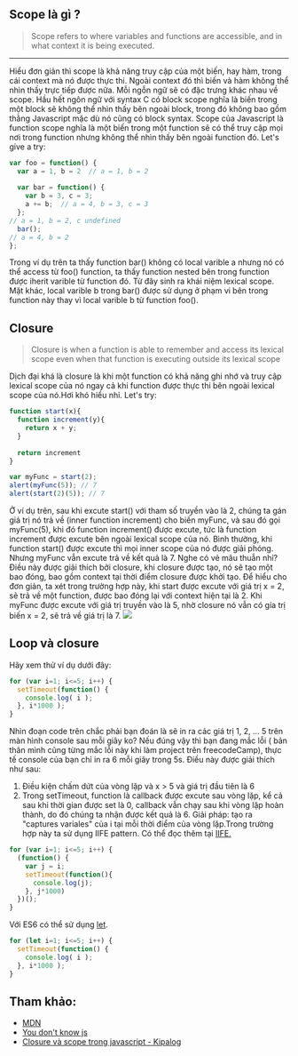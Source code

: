 ## Scope là gì ?
> Scope refers to where variables and functions are accessible, and in what context it is being executed.
> 
  

-----

 Hiểu đơn giản thì scope là khả năng truy cập của một biến, hay hàm, trong cái context mà nó được thực thi. Ngoài context đó thì biến và hàm không thể nhìn thấy trực tiếp được nữa. Mỗi ngỗn ngữ sẽ có đặc trưng khác nhau về scope. Hầu hết ngôn ngữ với syntax C có block scope nghĩa là biến trong một block sẽ không thể nhìn thấy bên ngoài block, trong đó không bao gồm thằng Javascript mặc dù nó cũng có block syntax. Scope của Javascript là function scope nghĩa là một biến trong một function sẽ có thể truy cập mọi nơi trong function nhưng không thể nhìn thấy bên ngoài function đó. Let's give a try:
```javascript
var foo = function() {
  var a = 1, b = 2  // a = 1, b = 2
  
  var bar = function() {
    var b = 3, c = 3;
    a += b;  // a = 4, b = 3, c = 3
  };
// a = 1, b = 2, c undefined
  bar();
// a = 4, b = 2
};
```
Trong ví dụ trên ta thấy function bar() không có local varible a nhưng nó có thể access từ foo() function, ta thấy function nested bên trong function được iherit varible từ function đó. Từ đây sinh ra khái niệm lexical scope. Mặt khác, local varible b trong bar() được sử dụng ở phạm vi bên trong function này thay vì local varible b từ function foo().
## Closure
> Closure is when a function is able to remember and access its lexical scope even when
that function is executing outside its lexical scope
> 
Dịch đại khá là closure là khi một function có khả năng ghi nhớ và truy cập lexical scope của nó ngay cả khi function được thực thi bên ngoài lexical scope của nó.Hơi khó hiểu nhỉ. Let's try:
```javascript
function start(x){
  function increment(y){
    return x + y;
  }
  
  return increment
}

var myFunc = start(2);
alert(myFunc(5)); // 7
alert(start(2)(5)); // 7
```
Ở ví dụ trên, sau khi excute start() với tham số truyền vào là 2, chúng ta gán giá trị nó trả về (inner function increment) cho biến myFunc, và sau đó gọi myFunc(5), khi đó function increment() được excute, tức là function  increment được excute bên ngoài lexical scope của nó. Bình thường,  khi function start() được excute thì mọi inner scope của nó được giải phóng. Nhưng myFunc vẫn excute trả về kết quả là 7. Nghe có vẻ mâu thuẫn nhỉ? Điều này được giải thích bởi closure, khi closure được tạo, nó sẽ tạo một bao đóng, bao gồm context tại thời điểm closure được khởi tạo. Để hiểu cho đơn giản, ta xét trong trường hợp này, khi start được excute với giá trị  x = 2, sẽ trả về một function, được bao đóng lại với context hiện tại là 2. Khi myFunc được excute với giá trị truyền vào là 5, nhờ closure nó vẫn có gía trị biến x = 2, sẽ trả về giá trị là 7. 
      ![](https://images.viblo.asia/2b666894-facd-4050-ad48-59259fdd52ab.png)
## Loop và closure
Hãy xem thử ví dụ dưới đây:
```javascript
for (var i=1; i<=5; i++) {
  setTimeout(function() {
    console.log( i );
  }, i*1000 );
}
```
Nhìn đoạn code trên chắc phải bạn đoán là sẽ in ra các giá trị 1, 2, ... 5 trên màn hình console sau mỗi giây ko? Nếu đúng vậy thì bạn đang mắc lỗi ( bản thân mình cũng từng mắc lỗi này khi làm project trên freecodeCamp), thực tế console của bạn chỉ in ra 6 mỗi giây trong 5s. Điều này được giải thích như sau: 
1. Điều kiện chấm dứt của vòng lặp và x > 5 và giá trị đầu tiên là 6
2. Trong setTimeout, function là callback được excute sau vòng lặp, kể cả sau khi thời gian được set là 0, callback vẫn chạy sau khi vòng lặp hoàn thành, do đó chúng ta nhận được kết quả là 6.
Giải pháp: tạo ra "captures variales" của i tại mỗi thời điểm của vòng lặp.Trong trường hợp này ta sử dụng IIFE pattern. Có thể đọc thêm tại [IIFE.](https://medium.com/@vnknowledge/javascript-c%C4%83n-b%E1%BA%A3n-gi%E1%BB%9Bi-thi%E1%BB%87u-v%E1%BB%81-bi%E1%BB%83u-th%E1%BB%A9c-iife-606c4567e7ec)
```javascript
for (var i=1; i<=5; i++) {
  (function() {
    var j = i;
    setTimeout(function(){
      console.log(j);
    }, j*1000)
  })();
}
```
Với ES6 có thể sử dụng [let](https://developer.mozilla.org/en-US/docs/Web/JavaScript/Reference/Statements/let).
```javascript
for (let i=1; i<=5; i++) {
  setTimeout(function() {
    console.log( i );
  }, i*1000 );
}
```

## Tham khảo: 
*   [MDN](https://developer.mozilla.org/en-US/docs/Web/JavaScript/Closures)
*   [You don't know js](https://www.amazon.com/You-Dont-Know-JS-Closures-ebook/dp/B00IV3J2A2/ref=sr_1_2?ie=UTF8&qid=1523812721&sr=8-2&keywords=you+don%27t+know+js)
*   [Closure và scope trong javascript - Kipalog](https://kipalog.com/posts/Closure-va-scope-trong-javascript)